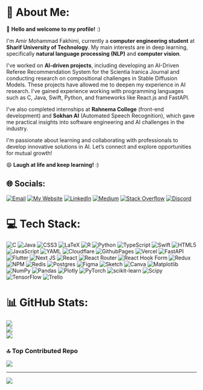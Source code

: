 # 💫 About Me:
👋 **Hello and welcome to my profile!** :)

I'm Amir Mohammad Fakhimi, currently a **computer engineering student** at **Sharif University of Technology**. My main interests are in deep learning, specifically **natural language processing (NLP)** and **computer vision**.

I've worked on **AI-driven projects**, including developing an AI-Driven Referee Recommendation System for the Scientia Iranica Journal and conducting research on compositional challenges in Stable Diffusion Models. These projects have allowed me to deepen my experience in AI research. I've gained experience working with programming languages such as C, Java, Swift, Python, and frameworks like React.js and FastAPI.

I've also completed internships at **Rahnema College** (front-end development) and **Sokhan AI** (Automated Speech Recognition), which gave me practical insights into software engineering and AI challenges in the industry.

I'm passionate about learning and collaborating with professionals to develop innovative solutions in AI. Let’s connect and explore opportunities for mutual growth!

😄 **Laugh at life and keep learning!** :)


## 🌐 Socials:
[![Email](https://img.shields.io/badge/Email-%234820d6.svg?logo=mail.ru&logoColor=white)](mailto:fakhimi.amirmohamad@gmail.com) [![My Website](https://img.shields.io/badge/My%20Website-%23eb4034.svg?logo=googleearth&logoColor=white)](https://amfakhimi.com) [![LinkedIn](https://img.shields.io/badge/LinkedIn-%230077B5.svg?logo=linkedin&logoColor=white)](https://linkedin.com/in/amir-mohammad-fakhimi) [![Medium](https://img.shields.io/badge/Medium-12100E?logo=medium&logoColor=white)](https://medium.com/@amirmohammadfakhimi) [![Stack Overflow](https://img.shields.io/badge/-Stackoverflow-FE7A16?logo=stack-overflow&logoColor=white)](https://stackoverflow.com/users/14840048) [![Discord](https://img.shields.io/badge/Discord-%237289DA.svg?logo=discord&logoColor=white)](https://discord.gg/A687bUnd)

# 💻 Tech Stack:
![C](https://img.shields.io/badge/c-%2300599C.svg?style=flat&logo=c&logoColor=white) ![Java](https://img.shields.io/badge/java-%23ED8B00.svg?style=flat&logo=openjdk&logoColor=white) ![CSS3](https://img.shields.io/badge/css3-%231572B6.svg?style=flat&logo=css3&logoColor=white) ![LaTeX](https://img.shields.io/badge/latex-%23008080.svg?style=flat&logo=latex&logoColor=white) ![R](https://img.shields.io/badge/r-%23276DC3.svg?style=flat&logo=r&logoColor=white) ![Python](https://img.shields.io/badge/python-3670A0?style=flat&logo=python&logoColor=ffdd54) ![TypeScript](https://img.shields.io/badge/typescript-%23007ACC.svg?style=flat&logo=typescript&logoColor=white) ![Swift](https://img.shields.io/badge/swift-F54A2A?style=flat&logo=swift&logoColor=white) ![HTML5](https://img.shields.io/badge/html5-%23E34F26.svg?style=flat&logo=html5&logoColor=white) ![JavaScript](https://img.shields.io/badge/javascript-%23323330.svg?style=flat&logo=javascript&logoColor=%23F7DF1E) ![YAML](https://img.shields.io/badge/yaml-%23ffffff.svg?style=flat&logo=yaml&logoColor=151515) ![Cloudflare](https://img.shields.io/badge/Cloudflare-F38020?style=flat&logo=Cloudflare&logoColor=white) ![GithubPages](https://img.shields.io/badge/github%20pages-121013?style=flat&logo=github&logoColor=white) ![Vercel](https://img.shields.io/badge/vercel-%23000000.svg?style=flat&logo=vercel&logoColor=white) ![FastAPI](https://img.shields.io/badge/FastAPI-005571?style=flat&logo=fastapi) ![Flutter](https://img.shields.io/badge/Flutter-%2302569B.svg?style=flat&logo=Flutter&logoColor=white) ![Next JS](https://img.shields.io/badge/Next-black?style=flat&logo=next.js&logoColor=white) ![React](https://img.shields.io/badge/react-%2320232a.svg?style=flat&logo=react&logoColor=%2361DAFB) ![React Router](https://img.shields.io/badge/React_Router-CA4245?style=flat&logo=react-router&logoColor=white) ![React Hook Form](https://img.shields.io/badge/React%20Hook%20Form-%23EC5990.svg?style=flat&logo=reacthookform&logoColor=white) ![Redux](https://img.shields.io/badge/redux-%23593d88.svg?style=flat&logo=redux&logoColor=white) ![NPM](https://img.shields.io/badge/NPM-%23CB3837.svg?style=flat&logo=npm&logoColor=white) ![Redis](https://img.shields.io/badge/redis-%23DD0031.svg?style=flat&logo=redis&logoColor=white) ![Postgres](https://img.shields.io/badge/postgres-%23316192.svg?style=flat&logo=postgresql&logoColor=white) ![Figma](https://img.shields.io/badge/figma-%23F24E1E.svg?style=flat&logo=figma&logoColor=white) ![Sketch](https://img.shields.io/badge/Sketch-FFB387?style=flat&logo=sketch&logoColor=black) ![Canva](https://img.shields.io/badge/Canva-%2300C4CC.svg?style=flat&logo=Canva&logoColor=white) ![Matplotlib](https://img.shields.io/badge/Matplotlib-%23ffffff.svg?style=flat&logo=Matplotlib&logoColor=black) ![NumPy](https://img.shields.io/badge/numpy-%23013243.svg?style=flat&logo=numpy&logoColor=white) ![Pandas](https://img.shields.io/badge/pandas-%23150458.svg?style=flat&logo=pandas&logoColor=white) ![Plotly](https://img.shields.io/badge/Plotly-%233F4F75.svg?style=flat&logo=plotly&logoColor=white) ![PyTorch](https://img.shields.io/badge/PyTorch-%23EE4C2C.svg?style=flat&logo=PyTorch&logoColor=white) ![scikit-learn](https://img.shields.io/badge/scikit--learn-%23F7931E.svg?style=flat&logo=scikit-learn&logoColor=white) ![Scipy](https://img.shields.io/badge/SciPy-%230C55A5.svg?style=flat&logo=scipy&logoColor=%white) ![TensorFlow](https://img.shields.io/badge/TensorFlow-%23FF6F00.svg?style=flat&logo=TensorFlow&logoColor=white) ![Trello](https://img.shields.io/badge/Trello-%23026AA7.svg?style=flat&logo=Trello&logoColor=white)
# 📊 GitHub Stats:
![](https://github-readme-stats.vercel.app/api?username=AmirMohammadFakhimi&theme=dark&hide_border=false&include_all_commits=true&count_private=true)<br/>
![](https://github-readme-streak-stats.herokuapp.com/?user=AmirMohammadFakhimi&theme=dark&hide_border=false)<br/>
![](https://github-readme-stats.vercel.app/api/top-langs/?username=AmirMohammadFakhimi&theme=dark&hide_border=false&include_all_commits=true&count_private=true&layout=compact)

### 🔝 Top Contributed Repo
![](https://github-contributor-stats.vercel.app/api?username=AmirMohammadFakhimi&limit=5&theme=dark&combine_all_yearly_contributions=true)

---
[![](https://visitcount.itsvg.in/api?id=AmirMohammadFakhimi&icon=0&color=0)](https://visitcount.itsvg.in)

<!-- Proudly created with GPRM ( https://gprm.itsvg.in ) -->

<!--
## Hi there 👋


**AmirMohammadFakhimi/amirmohammadfakhimi** is a ✨ _special_ ✨ repository because its `README.md` (this file) appears on your GitHub profile.

Here are some ideas to get you started:

- 🔭 I’m currently working on ...
- 🌱 I’m currently learning ...
- 👯 I’m looking to collaborate on ...
- 🤔 I’m looking for help with ...
- 💬 Ask me about ...
- 📫 How to reach me: ...
- 😄 Pronouns: ...
- ⚡ Fun fact: ...
-->

